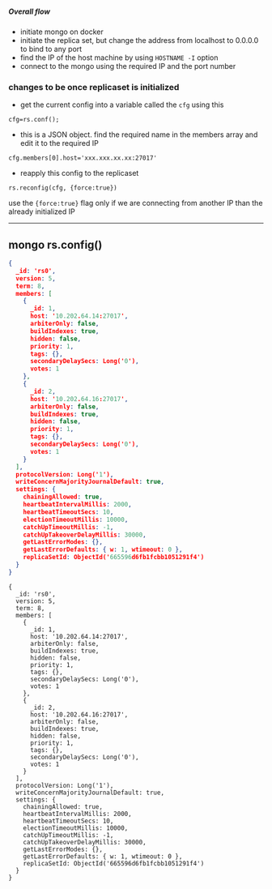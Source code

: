 ##### Overall flow
- initiate mongo on docker
- initiate the replica set, but change the address from localhost to 0.0.0.0 to bind to any port
- find the IP of the host machine by using `HOSTNAME -I` option
- connect to the mongo using the required IP and the port number

### changes to be once replicaset is initialized
- get the current config into a variable called the `cfg` using this
```
cfg=rs.conf();
```
- this is a JSON object. find the required name in the members array and edit it to the required IP
```
cfg.members[0].host='xxx.xxx.xx.xx:27017'
```
- reapply this config to the replicaset
```
rs.reconfig(cfg, {force:true})
```
use the `{force:true}` flag only if we are connecting from another IP than the already initialized IP

---

## mongo rs.config()

```JSON
{
  _id: 'rs0',
  version: 5,
  term: 8,
  members: [
    {
      _id: 1,
      host: '10.202.64.14:27017',
      arbiterOnly: false,
      buildIndexes: true,
      hidden: false,
      priority: 1,
      tags: {},
      secondaryDelaySecs: Long('0'),
      votes: 1
    },
    {
      _id: 2,
      host: '10.202.64.16:27017',
      arbiterOnly: false,
      buildIndexes: true,
      hidden: false,
      priority: 1,
      tags: {},
      secondaryDelaySecs: Long('0'),
      votes: 1
    }
  ],
  protocolVersion: Long('1'),
  writeConcernMajorityJournalDefault: true,
  settings: {
    chainingAllowed: true,
    heartbeatIntervalMillis: 2000,
    heartbeatTimeoutSecs: 10,
    electionTimeoutMillis: 10000,
    catchUpTimeoutMillis: -1,
    catchUpTakeoverDelayMillis: 30000,
    getLastErrorModes: {},
    getLastErrorDefaults: { w: 1, wtimeout: 0 },
    replicaSetId: ObjectId('665596d6fb1fcbb1051291f4')
  }
}
```

```
{
  _id: 'rs0',
  version: 5,
  term: 8,
  members: [
    {
      _id: 1,
      host: '10.202.64.14:27017',
      arbiterOnly: false,
      buildIndexes: true,
      hidden: false,
      priority: 1,
      tags: {},
      secondaryDelaySecs: Long('0'),
      votes: 1
    },
    {
      _id: 2,
      host: '10.202.64.16:27017',
      arbiterOnly: false,
      buildIndexes: true,
      hidden: false,
      priority: 1,
      tags: {},
      secondaryDelaySecs: Long('0'),
      votes: 1
    }
  ],
  protocolVersion: Long('1'),
  writeConcernMajorityJournalDefault: true,
  settings: {
    chainingAllowed: true,
    heartbeatIntervalMillis: 2000,
    heartbeatTimeoutSecs: 10,
    electionTimeoutMillis: 10000,
    catchUpTimeoutMillis: -1,
    catchUpTakeoverDelayMillis: 30000,
    getLastErrorModes: {},
    getLastErrorDefaults: { w: 1, wtimeout: 0 },
    replicaSetId: ObjectId('665596d6fb1fcbb1051291f4')
  }
}
```